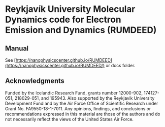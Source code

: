 # Reykjavík University Molecular Dynamics code for Electron Emission and Dynamics (RUMDEED)

## Manual
  See [https://nanophysicscenter.github.io/RUMDEED](https://nanophysicscenter.github.io/RUMDEED/) or docs folder.

## Acknowledgments

Funded by the Icelandic Research Fund, grants number 12000-902, 174127-051, 218029-051, and 195943. Also supported by the Reykjavik University Development Fund and by the Air Force Office of Scientific Research under Grant No. FA9550-18-1-7011. Any opinions, findings, and conclusions or recommendations expressed in this material are those of the authors and do not necessarily reflect the views of the United States Air Force.

